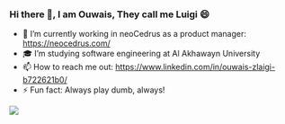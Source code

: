 ### Hi there 👋, I am Ouwais, They call me Luigi 😄

<!--
**ouwais1922/ouwais1922** is a ✨ _special_ ✨ repository because its `README.md` (this file) appears on your GitHub profile.

Here are some ideas to get you started:

- 🔭 I’m currently working on ...
- 🌱 I’m currently learning ...
- 👯 I’m looking to collaborate on ...
- 🤔 I’m looking for help with ...
- 💬 Ask me about ...
- 📫 How to reach me: ...
- 😄 Pronouns: ...
- ⚡ Fun fact: ...
-->
- 🔭 I’m currently working in neoCedrus as a product manager: https://neocedrus.com/
- 🎓 I’m studying software engineering at Al Akhawayn University
- 📫 How to reach me out: https://www.linkedin.com/in/ouwais-zlaigi-b722621b0/
- ⚡ Fun fact: Always play dumb, always!
<img align="left" src="https://github-readme-stats.vercel.app/api?username=ouwais1922&show_icons=true&theme=radical"/>



